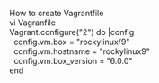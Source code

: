 How to create Vagrantfile  
vi Vagranfile  
Vagrant.configure("2") do |config  
  &nbsp;&nbsp;config.vm.box = "rockylinux/9"  
  &nbsp;&nbsp;config.vm.hostname = "rockylinux9"  
  &nbsp;&nbsp;config.vm.box_version = "6.0.0"  
end
